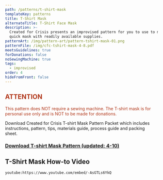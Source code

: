 ```yaml
---
path: /patterns/t-shirt-mask
templateKey: patterns
title: T-Shirt Mask
alternateTitle: T-Shirt Face Mask
description: >-
  Created for Crisis presents an improvised pattern for you to use to make a
  quick mask with readily available supplies.
patternArt: /img/pattern-art/pattern-tshirt-mask-01.png
patternFile: /img/cfc-tshirt-mask-4-8.pdf
meetsGuidelines: true
forDonations: false
noSewingMachine: true
tags:
  - improvised
order: 4
hideFromFront: false
---
```


<h2 style="color:#b03619">ATTENTION</h2>

<p style="color:#b03619">This pattern does NOT require a sewing machine. The T-shirt mask is for personal use only and is NOT to be made for donations.</p>

Download Created for Crisis T-shirt Mask Pattern Packet which includes instructions, pattern, tips, materials guide, process guide and packing sheet.

### [Download T-shirt Mask Pattern (updated: 4-10)](https://masksnow.org/img/cfc-tshirt-mask-4-8.pdf)

## T-Shirt Mask How-to Video

`youtube:https://www.youtube.com/embed/-AsGTLs6YkQ`
